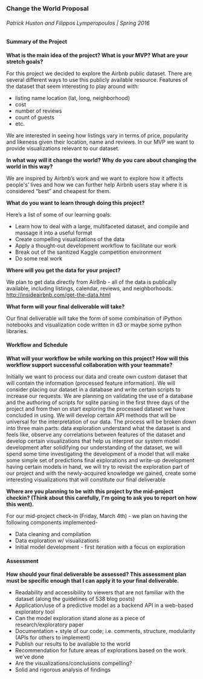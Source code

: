 ### Change the World Proposal
###### Patrick Huston and Filippos Lymperopoulos | Spring 2016

#### Summary of the Project
**What is the main idea of the project?  What is your MVP?  What are your stretch goals?**

For this project we decided to explore the Airbnb public dataset. There are several different ways to use this publicly available resource. Features of the dataset that seem interesting to play around with:

  - listing name location (lat, long, neighborhood)
  - cost
  - number of reviews
  - count of guests
  - etc.

We are interested in seeing how listings vary in terms of price, popularity and likeness given their location, name and reviews. In our MVP we want to provide visualizations relevant to our dataset.

**In what way will it change the world?  Why do you care about changing the world in this way?**

We are inspired by Airbnb’s work and we want to explore how it affects people's’ lives and how we can further help Airbnb users stay where it is considered “best” and cheapest for them. 

**What do you want to learn through doing this project?**

Here’s a list of some of our learning goals:
  - Learn how to deal with a large, multifaceted dataset, and compile and massage it into a useful format
  - Create compelling visualizations of the data
  - Apply a thought-out development workflow to facilitate our work
  - Break out of the sanitized Kaggle competition environment
  - Do some real work

**Where will you get the data for your project?**

We plan to get data directly from AirBnb - all of the data is publically available, including listings, calendar, reviews, and neighborhoods. http://insideairbnb.com/get-the-data.html

**What form will your final deliverable will take?**

Our final deliverable will take the form of some combination of iPython notebooks and visualization code written in d3 or maybe some python libraries. 

#### Workflow and Schedule
**What will your workflow be while working on this project?  How will this workflow support successful collaboration with your teammate?**

Initially we want to process our data and create own custom dataset that will contain the information (processed feature information). We will consider placing our dataset in a database and write certain scripts to increase our requests. We are planning on validating the use of a database and the authoring of scripts for sqlite parsing in the first three days of the project and from then on start exploring the processed dataset we have concluded in using. We will develop certain API methods that will be universal for the interpretation of our data. The process will be broken down into three main parts:
data exploration
understand what the dataset is and feels like, observe any correlations between features of the dataset and develop certain visualizations that help us interpret our system
model development 
after solidifying our understanding of the dataset, we will spend some time investigating the development of a model that will make some simple set of predictions
final explorations and write-up development
having certain models in hand, we will try to revisit the exploration part of our project and with the newly-acquired knowledge we gained, create some interesting visualizations that will constitute our final deliverable

**Where are you planning to be with this project by the mid-project checkin?  (Think about this carefully, I'm going to ask you to report on how this went).**

For our mid-project check-in (Friday, March 4th) - we plan on having the following components implemented- 
  - Data cleaning and compilation
  - Data exploration w/ visualizations
  - Initial model development - first iteration with a focus on exploration

#### Assessment
**How should your final deliverable be assessed?  This assessment plan must be specific enough that I can apply it to your final deliverable.**

  - Readability and accessibility to viewers that are not familiar with the dataset (along the guidelines of 538 blog posts)
  - Application/use of a predictive model as a backend API in a web-based exploratory tool
  - Can the model exploration stand alone as a piece of research/exploratory paper
  - Documentation + style of our code; i.e. comments, structure, modularity (APIs for others to implement)
  - Publish our results to be available to the world
  - Recommendation for future areas of explorations based on the work we’ve done
  - Are the visualizations/conclusions compelling? 
  - Solid and rigorous analysis of findings 

